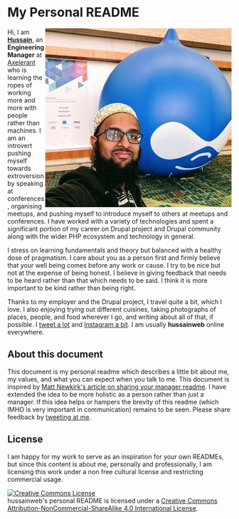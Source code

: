 # My Personal README

<img align="right" src="./me-druplicon-medium.jpg" width="419" height="402" alt="hussainweb standing next to a druplicon" title="Photo from DrupalCon Nashville" />

Hi, I am [**Hussain**](https://www.linkedin.com/in/hussainweb/), an **Engineering Manager** at [Axelerant](https://www.axelerant.com/) who is learning the ropes of working more and more with people rather than machines. I am an introvert pushing myself towards extroversion by speaking at conferences, organising meetups, and pushing myself to introduce myself to others at meetups and conferences. I have worked with a variety of technologies and spent a significant portion of my career on Drupal project and Drupal community along with the wider PHP ecosystem and technology in general.

I stress on learning fundamentals and theory but balanced with a healthy dose of pragmatism. I care about you as a person first and firmly believe that your well being comes before any work or cause. I try to be nice but not at the expense of being honest. I believe in giving feedback that needs to be heard rather than that which needs to be said. I think it is more important to be kind rather than being right.

Thanks to my employer and the Drupal project, I travel quite a bit, which I love. I also enjoying trying out different cuisines, taking photographs of places, people, and food wherever I go, and writing about all of that, if possible. I [tweet a lot](https://twitter.com/hussainweb) and [Instagram a bit](https://www.instagram.com/hussain.web/). I am usually **hussainweb** online everywhere.

## About this document

This document is my personal readme which describes a little bit about me, my values, and what you can expect when you talk to me. This document is inspired by [Matt Newkirk's article on sharing your manager readme](https://matthewnewkirk.com/2017/09/20/share-your-manager-readme/). I have extended the idea to be more holistic as a person rather than just a manager. If this idea helps or hampers the brevity of this readme (which IMHO is very important in communication) remains to be seen. Please share feedback by [tweeting at me](https://twitter.com/hussainweb).

## License

I am happy for my work to serve as an inspiration for your own READMEs, but since this content is about me, personally and professionally, I am licensing this work under a non free cultural license and restricting commercial usage.

<a rel="license" href="http://creativecommons.org/licenses/by-nc-sa/4.0/"><img alt="Creative Commons License" style="border-width:0" src="https://i.creativecommons.org/l/by-nc-sa/4.0/88x31.png" /></a><br /><span xmlns:dct="http://purl.org/dc/terms/" href="http://purl.org/dc/dcmitype/Text" property="dct:title" rel="dct:type">hussainweb's personal README</span> is licensed under a <a rel="license" href="http://creativecommons.org/licenses/by-nc-sa/4.0/">Creative Commons Attribution-NonCommercial-ShareAlike 4.0 International License</a>.
